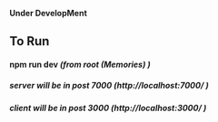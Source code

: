 **Under DevelopMent**

## To Run

#### npm run dev **_(from root (Memories) )_**

##### server will be in post 7000 **_(http://localhost:7000/ )_**

##### client will be in post 3000 **_(http://localhost:3000/ )_**
